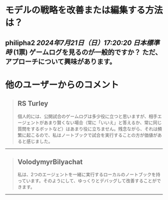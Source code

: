 # モデルの戦略を改善または編集する方法は？

**philipha2** *2024年7月21日（日）17:20:20 日本標準時* (1票)
ゲームログを見るのが一般的ですか？
ただ、アプローチについて興味があります。
---
# 他のユーザーからのコメント
> ## RS Turley
> 
> 個人的には、公開試合のゲームログは多少役に立つと思いますが、相手エージェントがあまり賢くない場合（常に「いいえ」と答えるか、常に同じ質問をするボットなど）はあまり役に立ちません。残念ながら、それは頻繁に起こるので、私はノートブックで試合を実行することの方が価値があると感じました。
> 
> 
> 
---
> ## VolodymyrBilyachat
> 
> 私は、2つのエージェントを一緒に実行するローカルのノートブックを持っています。そのようにして、ゆっくりとデバッグして改善することができます。
> 
> 
> 
--- 

